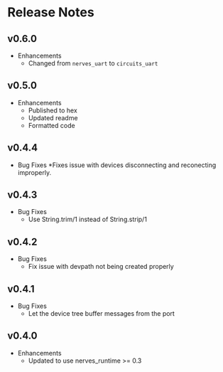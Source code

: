 # Release Notes

## v0.6.0

* Enhancements
  * Changed from `nerves_uart` to `circuits_uart`

## v0.5.0

* Enhancements
  * Published to hex
  * Updated readme
  * Formatted code

## v0.4.4

* Bug Fixes
  *Fixes issue with devices disconnecting and reconecting improperly.

## v0.4.3

* Bug Fixes
  * Use String.trim/1 instead of String.strip/1

## v0.4.2

* Bug Fixes
  * Fix issue with devpath not being created properly

## v0.4.1

* Bug Fixes
  * Let the device tree buffer messages from the port

## v0.4.0

  * Enhancements
    * Updated to use nerves_runtime >= 0.3

